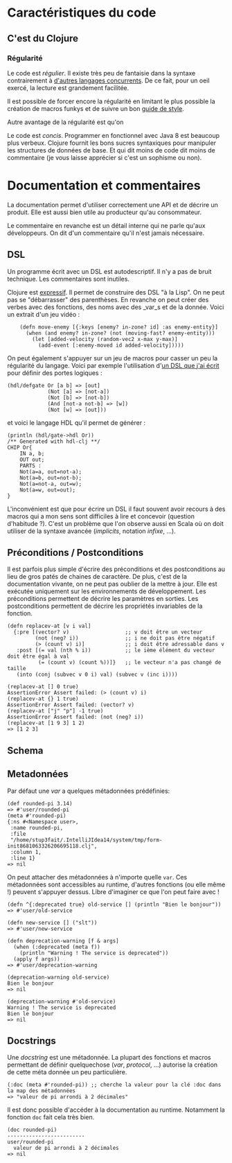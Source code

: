 # Caractéristiques du code

## C'est du Clojure

### Régularité

Le code est *régulier*. Il existe très peu de fantaisie dans la syntaxe contrairement à [d'autres langages concurrents](http://brenocon.com/scalacheat). De ce fait, pour un oeil exercé, la lecture est grandement facilitée. 

Il est possible de forcer encore la régularité en limitant le plus possible la création de macros funkys et de suivre un bon [guide de style](https://github.com/bbatsov/clojure-style-guide).

Autre avantage de la régularité est qu'on 

Le code est *concis*. Programmer en fonctionnel avec Java 8 est beaucoup plus verbeux. Clojure fournit les bons sucres syntaxiques pour manipuler les structures de données de base. Et qui dit moins de code dit moins de commentaire (je vous laisse apprécier si c'est un sophisme ou non). 

# Documentation et commentaires

La documentation permet d'utiliser correctement une API et de décrire un produit. Elle est aussi bien utile au producteur qu'au consommateur.

Le commentaire en revanche est un détail interne qui ne parle qu'aux développeurs. On dit d'un commentaire qu'il n'est jamais nécessaire.

## DSL

Un programme écrit avec un DSL est autodescriptif. Il n'y a pas de bruit technique. Les commentaires sont inutiles.

Clojure est [expressif](http://www.infoq.com/news/2013/03/Language-Expressiveness). Il permet de construire des DSL "à la Lisp". On ne peut pas se "débarrasser" des parenthèses. En revanche on peut créer des verbes avec des fonctions, des noms avec des _var_s et de la donnée. Voici un extrait d'un jeu vidéo :

        (defn move-enemy [{:keys [enemy? in-zone? id] :as enemy-entity}]
          (when (and enemy? in-zone? (not (moving-fast? enemy-entity)))
            (let [added-velocity (random-vec2 x-max y-max)]
              (add-event [:enemy-moved id added-velocity]))))

On peut également s'appuyer sur un jeu de macros pour casser un peu la régularité du langage. Voici par exemple l'utilisation d'[un DSL que j'ai écrit](https://github.com/jprudent/hdl-clj/blob/master/src/hdl_clj/core.clj) pour définir des portes logiques :

    (hdl/defgate Or [a b] => [out]
                 (Not [a] => [not-a])
                 (Not [b] => [not-b])
                 (And [not-a not-b] => [w])
                 (Not [w] => [out]))
             
et voici le langage HDL qu'il permet de générer :

    (println (hdl/gate->hdl Or))
    /** Generated with hdl-clj **/
    CHIP Or{
        IN a, b;
        OUT out;
        PARTS :
        Not(a=a, out=not-a);
        Not(a=b, out=not-b);
        Not(a=not-a, out=w);
        Not(a=w, out=out);
    }

L'inconvénient est que pour écrire un DSL il faut souvent avoir recours à des macros qui a mon sens sont difficiles à lire et concevoir (question d'habitude ?). C'est un problème que l'on observe aussi en Scala où on doit utiliser de la syntaxe avancée (_implicits_, notation _infixe_, ...).

## Préconditions / Postconditions
Il est parfois plus simple d'écrire des préconditions et des postconditions au lieu de gros patés de chaines de caractère. De plus, c'est de la documentation vivante, on ne peut pas oublier de la mettre à jour. Elle est exécutée uniquement sur les environnements de développement. Les préconditions permettent de décrire les paramètres en sorties. Les postconditions permettent de décrire les propriétés invariables de la fonction.

    (defn replacev-at [v i val]
      {:pre [(vector? v)                  ;; v doit être un vecteur
             (not (neg? i))               ;; i ne doit pas être négatif
             (> (count v) i)]             ;; i doit être adressable dans v
       :post [(= val (nth % i))           ;; le ième élément du vecteur doit être égal à val
              (= (count v) (count %))]}   ;; le vecteur n'a pas changé de taille
       (into (conj (subvec v 0 i) val) (subvec v (inc i))))
        
    (replacev-at [] 0 true)
    AssertionError Assert failed: (> (count v) i)
    (replacev-at {} 1 true)
    AssertionError Assert failed: (vector? v)
    (replacev-at ["j" "p"] -1 true)
    AssertionError Assert failed: (not (neg? i))
    (replacev-at [1 9 3] 1 2)
    => [1 2 3]

## Schema

## Metadonnées
Par défaut une _var_ a quelques métadonnées prédéfinies:

    (def rounded-pi 3.14)
    => #'user/rounded-pi
    (meta #'rounded-pi)
    {:ns #<Namespace user>,
     :name rounded-pi,
     :file
     "/home/stup3fait/.IntelliJIdea14/system/tmp/form-init8681063326206695118.clj",
     :column 1,
     :line 1}
    => nil
    
On peut attacher des métadonnées à n'importe quelle `var`.
Ces métadonnées sont accessibles au runtime, d'autres fonctions (ou elle même !) peuvent s'appuyer dessus. Libre d'imaginer ce que l'on peut faire avec !

    (defn ^{:deprecated true} old-service [] (println "Bien le bonjour"))
    => #'user/old-service
    
    (defn new-service [] ("slt"))
    => #'user/new-service
    
    (defn deprecation-warning [f & args]
      (when (:deprecated (meta f))
        (println "Warning ! The service is deprecated"))
      (apply f args))
    => #'user/deprecation-warning
    
    (deprecation-warning old-service)
    Bien le bonjour
    => nil
    
    (deprecation-warning #'old-service)
    Warning ! The service is deprecated
    Bien le bonjour
    => nil

## Docstrings

Une _docstring_ est une métadonnée. La plupart des fonctions et macros permettant de définir quelquechose (_var_, _protocol_, ...) autorise la création de cette méta donnée un peu particulière.

    (:doc (meta #'rounded-pi)) ;; cherche la valeur pour la clé :doc dans la map des métadonnées
    => "valeur de pi arrondi à 2 décimales"

Il est donc possible d'accéder à la documentation au runtime. Notamment la fonction `doc` fait cela très bien.

    (doc rounded-pi)
    -------------------------
    user/rounded-pi
      valeur de pi arrondi à 2 décimales
    => nil

 
